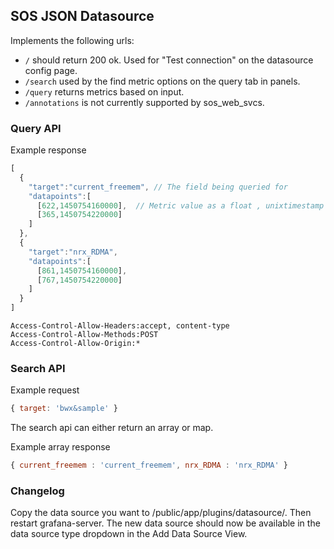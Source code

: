 ## SOS JSON Datasource

Implements the following urls:

 * `/` should return 200 ok. Used for "Test connection" on the datasource config page.
 * `/search` used by the find metric options on the query tab in panels.
 * `/query` returns metrics based on input.
 * `/annotations` is not currently supported by sos_web_svcs.

### Query API

Example response
``` javascript
[
  {
    "target":"current_freemem", // The field being queried for
    "datapoints":[
      [622,1450754160000],  // Metric value as a float , unixtimestamp in milliseconds
      [365,1450754220000]
    ]
  },
  {
    "target":"nrx_RDMA",
    "datapoints":[
      [861,1450754160000],
      [767,1450754220000]
    ]
  }
]
```

```
Access-Control-Allow-Headers:accept, content-type
Access-Control-Allow-Methods:POST
Access-Control-Allow-Origin:*
```

### Search API

Example request
``` javascript
{ target: 'bwx&sample' }
```

The search api can either return an array or map.

Example array response
``` javascript
{ current_freemem : 'current_freemem', nrx_RDMA : 'nrx_RDMA' }
```

### Changelog

Copy the data source you want to /public/app/plugins/datasource/. Then restart grafana-server. The new data source should now be available in the data source type dropdown in the Add Data Source View.
